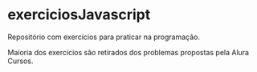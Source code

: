 # exerciciosJavascript
Repositório com exercícios para praticar na programação.

Maioria dos exercícios são retirados dos problemas propostas pela Alura Cursos.
